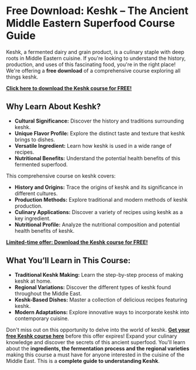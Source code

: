 # Free Download: Keshk – The Ancient Middle Eastern Superfood Course Guide

Keshk, a fermented dairy and grain product, is a culinary staple with deep roots in Middle Eastern cuisine. If you're looking to understand the history, production, and uses of this fascinating food, you're in the right place! We're offering a **free download** of a comprehensive course exploring all things keshk.

[**Click here to download the Keshk course for FREE!**](https://udemywork.com/keshk)

## Why Learn About Keshk?

*   **Cultural Significance:** Discover the history and traditions surrounding keshk.
*   **Unique Flavor Profile:** Explore the distinct taste and texture that keshk brings to dishes.
*   **Versatile Ingredient:** Learn how keshk is used in a wide range of recipes.
*   **Nutritional Benefits:** Understand the potential health benefits of this fermented superfood.

This comprehensive course on keshk covers:

*   **History and Origins:** Trace the origins of keshk and its significance in different cultures.
*   **Production Methods:** Explore traditional and modern methods of keshk production.
*   **Culinary Applications:** Discover a variety of recipes using keshk as a key ingredient.
*   **Nutritional Profile:** Analyze the nutritional composition and potential health benefits of keshk.

[**Limited-time offer: Download the Keshk course for FREE!**](https://udemywork.com/keshk)

## What You’ll Learn in This Course:

*   **Traditional Keshk Making:** Learn the step-by-step process of making keshk at home.
*   **Regional Variations:** Discover the different types of keshk found throughout the Middle East.
*   **Keshk-Based Dishes:** Master a collection of delicious recipes featuring keshk.
*   **Modern Adaptations:** Explore innovative ways to incorporate keshk into contemporary cuisine.

Don't miss out on this opportunity to delve into the world of keshk. **[Get your free Keshk course here](https://udemywork.com/keshk)** before this offer expires! Expand your culinary knowledge and discover the secrets of this ancient superfood. You'll learn about the **ingredients, the fermentation process and the regional varieties** making this course a must have for anyone interested in the cuisine of the Middle East. This is a **complete guide to understanding Keshk**.
